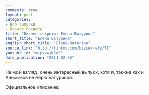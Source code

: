 ```yaml
---
comments: true
layout: post
categories:
- Все выпуски
- Бизнес Секреты
title: "Бизнес-секреты: Елена Батурина"
short_title: "Елена Батурина"
english_short_title: "Elena-Baturina"
source_link: "http://tinkov.com/bizsekrety/71"
youtube_id: "oipxvwjK8mE"
date_publication: "2011-02-26"
---
```


На мой взгляд, очень интересный выпуск, хотя я, так-же как и Анисимов не верю Батуриной.

Официальное описание:  